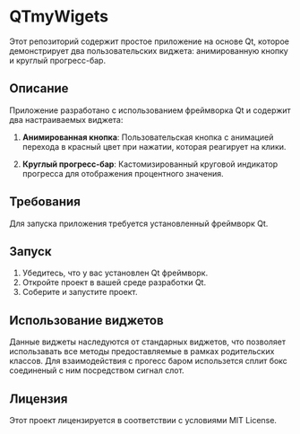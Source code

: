 # QTmyWigets
Этот репозиторий содержит простое приложение на основе Qt, которое демонстрирует два пользовательских виджета: анимированную кнопку и круглый прогресс-бар.

## Описание

Приложение разработано с использованием фреймворка Qt и содержит два настраиваемых виджета:

1. **Анимированная кнопка**: Пользовательская кнопка с анимацией перехода в красный цвет при нажатии, которая реагирует на клики.

2. **Круглый прогресс-бар**: Кастомизированный круговой индикатор прогресса для отображения процентного значения.

## Требования

Для запуска приложения требуется установленный фреймворк Qt.

## Запуск

1. Убедитесь, что у вас установлен Qt фреймворк.
2. Откройте проект в вашей среде разработки Qt.
3. Соберите и запустите проект.

## Использование виджетов

Данные виджеты наследуются от стандарных виджетов, что позволяет использавать все методы предоставляемые в рамках родительских классов. Для взаимодействия с прогесс баром использется сплит бокс соединеный с ним посредством сигнал слот.

## Лицензия
Этот проект лицензируется в соответствии с условиями MIT License.
